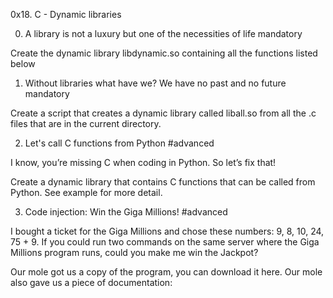 0x18. C - Dynamic libraries

0. A library is not a luxury but one of the necessities of life
mandatory

Create the dynamic library libdynamic.so containing all the functions listed below

1. Without libraries what have we? We have no past and no future
mandatory

Create a script that creates a dynamic library called liball.so from all the .c files that are in the current directory.

2. Let's call C functions from Python
#advanced

I know, you’re missing C when coding in Python. So let’s fix that!

Create a dynamic library that contains C functions that can be called from Python. See example for more detail.

3. Code injection: Win the Giga Millions!
#advanced

I bought a ticket for the Giga Millions and chose these numbers: 9, 8, 10, 24, 75 + 9. If you could run two commands on the same server where the Giga Millions program runs, could you make me win the Jackpot?

Our mole got us a copy of the program, you can download it here. Our mole also gave us a piece of documentation:
